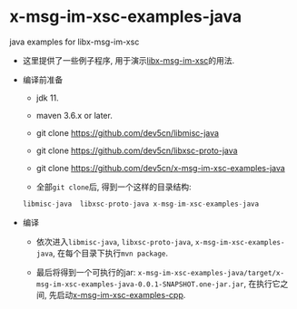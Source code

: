 # x-msg-im-xsc-examples-java
java examples for libx-msg-im-xsc


* 这里提供了一些例子程序, 用于演示[libx-msg-im-xsc](https://github.com/dev5cn/libx-msg-im-xsc)的用法.


* 编译前准备

    * jdk 11.

    * maven 3.6.x or later.

    * git clone https://github.com/dev5cn/libmisc-java

    * git clone https://github.com/dev5cn/libxsc-proto-java

    * git clone https://github.com/dev5cn/x-msg-im-xsc-examples-java

    * 全部`git clone`后, 得到一个这样的目录结构:

    ```js
    libmisc-java  libxsc-proto-java x-msg-im-xsc-examples-java
    ```

* 编译

    * 依次进入`libmisc-java`, `libxsc-proto-java`, `x-msg-im-xsc-examples-java`, 在每个目录下执行`mvn package`.

    * 最后将得到一个可执行的jar: `x-msg-im-xsc-examples-java/target/x-msg-im-xsc-examples-java-0.0.1-SNAPSHOT.one-jar.jar`,  在执行它之间, 先启动[x-msg-im-xsc-examples-cpp](https://github.com/dev5cn/x-msg-im-xsc-examples-cpp).
    